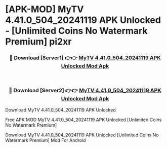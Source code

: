 # [APK-MOD] MyTV 4.41.0_504_20241119 APK Unlocked - [Unlimited Coins No Watermark Premium] pi2xr



<div align="center">
<h3>🔴 Download [Server1] 👉👉 <a href="https://momento.my/?title=MyTV_4.41.0_504_20241119_APK_Unlocked">MyTV 4.41.0_504_20241119 APK Unlocked Mod Apk</a></h3><br>

<h3>🔴 Download [Server2] 👉👉 <a href="https://momento.my/?title=MyTV_4.41.0_504_20241119_APK_Unlocked">MyTV 4.41.0_504_20241119 APK Unlocked Mod Apk</a></h3>
</div>



Download MyTV 4.41.0_504_20241119 APK Unlocked 

Free APK MOD MyTV 4.41.0_504_20241119 APK Unlocked [Unlimited Coins No Watermark Premium]

Download MyTV 4.41.0_504_20241119 APK Unlocked [Unlimited Coins No Watermark Premium] Mod For Android
